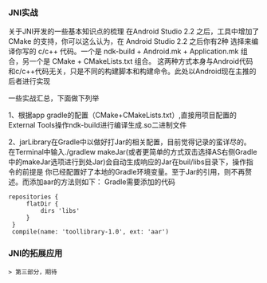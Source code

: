 ### JNI实战
   关于JNI开发的一些基本知识点的梳理
        在Android Studio 2.2 之后，工具中增加了 CMake 的支持，你可以这么认为，在 Android Studio 2.2 之后你有2种
   选择来编译你写的 c/c++ 代码。一个是 ndk-build + Android.mk + Application.mk 组合，另一个是 CMake + CMakeLists.txt 组合。
        这两种方式本身与Android代码和c/c++代码无关，只是不同的构建脚本和构建命令。此处以Android现在主推的后者进行实现

   一些实战汇总，下面做下列举
    
   1、根据app gradle的配置（CMake+CMakeLists.txt）,直接用项目配置的External Tools操作ndk-build进行编译生成.so二进制文件
    
   2、jarLibrary在Gradle中以做好打Jar的相关配置，目前觉得记录的蛮详尽的。
    在Terminal中输入./gradlew makeJar(或者更简单的方式双击选择AS右侧Gradle中的makeJar选项进行到处Jar)会自动生成响应的Jar在buil/libs目录下，操作指令的前提是
    你已经配置好了本地的Gradle环境变量。至于Jar的引用，则不再赘述。而添加aar的方法则如下：
    Gradle需要添加的代码 
     
   ``` 
   repositories {  
        flatDir {  
            dirs 'libs'  
        }  
    } 
    compile(name: 'toollibrary-1.0', ext: 'aar') 
   ```
    
### JNI的拓展应用

    > 第三部分，期待

